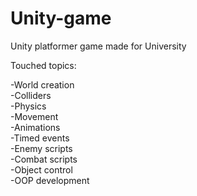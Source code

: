 # Unity-game
Unity platformer game made for University

Touched topics:  

-World creation  
-Colliders  
-Physics  
-Movement  
-Animations  
-Timed events  
-Enemy scripts  
-Combat scripts  
-Object control  
-OOP development  
